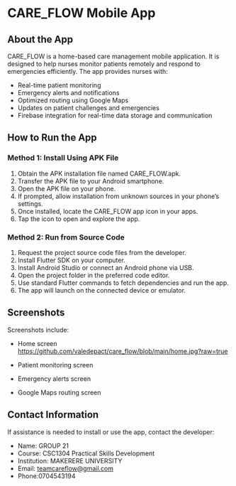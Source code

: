 # CARE_FLOW Mobile App 

## About the App

CARE_FLOW is a home-based care management mobile application. It is designed to help nurses monitor patients remotely and respond to emergencies efficiently. The app provides nurses with:

- Real-time patient monitoring
- Emergency alerts and notifications
- Optimized routing using Google Maps
- Updates on patient challenges and emergencies
- Firebase integration for real-time data storage and communication



## How to Run the App

### Method 1: Install Using APK File 

1. Obtain the APK installation file named CARE_FLOW.apk.
2. Transfer the APK file to your Android smartphone.
3. Open the APK file on your phone.
4. If prompted, allow installation from unknown sources in your phone’s settings.
5. Once installed, locate the CARE_FLOW app icon in your apps.
6. Tap the icon to open and explore the app.



### Method 2: Run from Source Code 

1. Request the project source code files from the developer.
2. Install Flutter SDK on your computer.
3. Install Android Studio or connect an Android phone via USB.
4. Open the project folder in the preferred code editor.
5. Use standard Flutter commands to fetch dependencies and run the app.
6. The app will launch on the connected device or emulator.





## Screenshots
Screenshots include:

- Home screen
  https://github.com/valedepact/care_flow/blob/main/home.jpg?raw=true

- Patient monitoring screen
  
- Emergency alerts screen
  
- Google Maps routing screen
  


## Contact Information

If assistance is needed to install or use the app, contact the developer:

- Name: GROUP 21
- Course: CSC1304 Practical Skills Development  
- Institution: MAKERERE UNIVERSITY 
- Email: teamcareflow@gmail.com 
- Phone:0704543194
